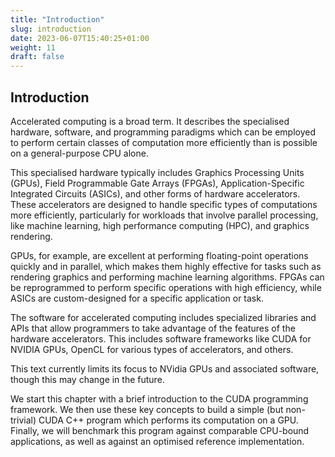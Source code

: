 ```yaml
---
title: "Introduction"
slug: introduction
date: 2023-06-07T15:40:25+01:00
weight: 11
draft: false
---
```


## Introduction
Accelerated computing is a broad term. It describes the specialised hardware, software, and programming paradigms which can be employed to perform certain classes of computation more efficiently than is possible on a general-purpose CPU alone. 

This specialised hardware typically includes Graphics Processing Units (GPUs), Field Programmable Gate Arrays (FPGAs), Application-Specific Integrated Circuits (ASICs), and other forms of hardware accelerators. These accelerators are designed to handle specific types of computations more efficiently, particularly for workloads that involve parallel processing, like machine learning, high performance computing (HPC), and graphics rendering.

GPUs, for example, are excellent at performing floating-point operations quickly and in parallel, which makes them highly effective for tasks such as rendering graphics and performing machine learning algorithms. FPGAs can be reprogrammed to perform specific operations with high efficiency, while ASICs are custom-designed for a specific application or task.

The software for accelerated computing includes specialized libraries and APIs that allow programmers to take advantage of the features of the hardware accelerators. This includes software frameworks like CUDA for NVIDIA GPUs, OpenCL for various types of accelerators, and others.

This text currently limits its focus to NVidia GPUs and associated software, though this may change in the future.

We start this chapter with a brief introduction to the CUDA programming framework. We then use these key concepts to build a simple (but non-trivial) CUDA C++ program which performs its computation on a GPU. Finally, we will benchmark this program against comparable CPU-bound applications, as well as against an optimised reference implementation.
